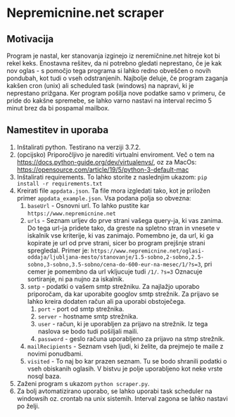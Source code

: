 # Nepremicnine.net scraper

## Motivacija
Program je nastal, ker stanovanja izginejo iz neremičnine.net hitreje kot bi rekel keks. Enostavna rešitev, 
da ni potrebno gledati neprestano, če je kak nov oglas - s pomočjo tega programa si lahko redno obveščen o 
novih pondubah, kot tudi o vseh odstranjenih. Najbolje deluje, če program zaganja kakšen cron (unix) ali scheduled 
task (windows) na 
napravi, ki je neprestano prižgana. Ker program pošilja nove podatke samo v primeru, če pride do kakšne
spremebe, se lahko varno nastavi na interval recimo 5 minut brez da bi pospamal mailbox.

## Namestitev in uporaba
1. Inštalirati python. Testirano na verziji 3.7.2.
2. (opcijsko) Priporočljivo je narediti virtualni enviroment. Več o tem na https://docs.python-guide.org/dev/virtualenvs/, oz za MacOs: https://opensource.com/article/19/5/python-3-default-mac
3. Inštalirati requirements. To lahko storite z naslednjim ukazom: `pip install -r requirements.txt`
4. Kreirati file `appdata.json`. Ta file mora izgledati tako, kot je priložen primer `appdata_example.json`.
Vsa podana polja so obvezna:
    1. `baseUrl` - Osnovni url. To lahko pustite kar `https://www.nepremicnine.net`
    2. `urls` - Seznam urljev do prve strani vašega query-ja, ki vas zanima. Do tega url-ja pridete tako, da greste na spletno 
    stran in vnesete v iskalnik vse kriterije, ki vas zanimajo. Pomembno je, da url, ki ga kopirate je url od prve 
    strani, sicer bo program prejšnje strani spregledal. Primer je:
    `https://www.nepremicnine.net/oglasi-oddaja/ljubljana-mesto/stanovanje/1.5-sobno,2-sobno,2.5-sobno,3-sobno,3.5-sobno/cena-do-600-eur-na-mesec/1/?s=3`,
    pri cemer je pomembno da url vkljucuje tudi `/1/`. `?s=3` Oznacuje sortiranje, ni pa nujno za iskalnik. 
    3. `smtp` - podatki o vašem smtp strežniku. Za najlažjo uporabo priporočam, da kar uporabite googlov smtp 
    strežnik. Za prijavo se lahko kreira dodaten račun ali pa uporabi obstoječega.
        1. `port` - port od smtp strežnika.
        2. `server` - hostname smtp strežnika.
        3. `user` - račun, ki je uporabljen za prijavo na strežnik. Iz tega naslova se bodo tudi pošiljali maili.
        4. `password` - geslo računa uporabljeno za prijavo na stmp strežnik.
    4. `mailRecipients` - Seznam vseh ljudi, ki želite, da prejmejo te maile z novimi ponudbami.
    5. `visited` - To naj bo kar prazen seznam. Tu se bodo shranili podatki o vseh obiskanih oglasih. V bistvu je 
    polje uporabljeno kot neke vrste nosql baza.
5. Zaženi program s ukazom `python scraper.py`.
6. Za bolj avtomatizirano uporabo, se lahko uporabi task scheduler na windowsih oz. crontab na unix sistemih. 
Interval zagona se lahko nastavi po želji.

